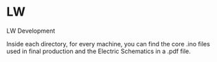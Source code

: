 # LW
LW Development

Inside each directory, for every machine, you can find the core .ino files used in final production and the Electric Schematics in a .pdf file.
